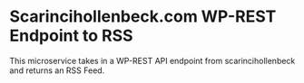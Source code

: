 # Scarincihollenbeck.com WP-REST Endpoint to RSS

This microservice takes in a WP-REST API endpoint from scarincihollenbeck and returns an RSS Feed.